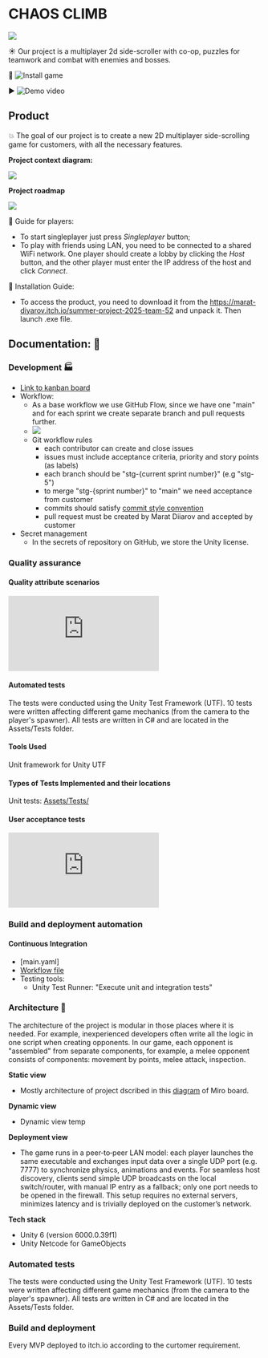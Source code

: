 # CHAOS CLIMB
![](https://github.com/Muratich/side-scroller-2d-team52/blob/master/logo.png)

☀️ Our project is a multiplayer 2d side-scroller with co-op, puzzles for teamwork and combat with enemies and bosses.

📍 ![Install game](https://marat-diyarov.itch.io/summer-project-2025-team-52)

▶️ ![Demo video](https://drive.google.com/file/d/12WhGG4Ikv21sZW23Yg7ozpP4KMjqLsd_/view?usp=sharing)

## Product
💥 The goal of our project is to create a new 2D multiplayer side-scrolling game for customers, with all the necessary features.

**Project context diagram:**

![](https://github.com/Muratich/side-scroller-2d-team52/blob/master/docs/project/productBoard.png)

**Project roadmap**

![](https://github.com/Muratich/side-scroller-2d-team52/blob/master/docs/project/roadmap.png)

📍 Guide for players:
   - To start singleplayer just press _Singleplayer_ button;
   - To play with friends using LAN, you need to be connected to a shared WiFi network. One player should create a lobby by clicking the _Host_ button, and the other player must enter the IP address of the host and click _Connect_.

📍 Installation Guide:
   - To access the product, you need to download it from the https://marat-diyarov.itch.io/summer-project-2025-team-52 and unpack it. Then launch .exe file.

## Documentation: 📗

### Development 🏭
   - [Link to kanban board](https://miro.com/app/board/uXjVIrXDYK0=/)
   - Workflow:
      - As a base workflow we use GitHub Flow, since we have one "main" and for each sprint we create separate branch and pull requests further.
      - ![](https://github.com/Muratich/side-scroller-2d-team52/blob/master/.github/workflows/gitgrapg.png)
      - Git workflow rules
         - each contributor can create and close issues
         - issues must include acceptance criteria, priority and story points (as labels)
         - each branch should be "stg-{current sprint number}" (e.g "stg-5")
         - to merge "stg-{sprint number}" to "main" we need acceptance from customer
         - commits should satisfy [commit style convention](https://gist.github.com/qoomon/5dfcdf8eec66a051ecd85625518cfd13)
         - pull request must be created by Marat Diiarov and accepted by customer
   - Secret management
      - In the secrets of repository on GitHub, we store the Unity license.

   
### Quality assurance
#### Quality attribute scenarios
![Link to the quality attribute scenarios documentation](https://github.com/Muratich/side-scroller-2d-team52/blob/master/docs/quality-assurance/quality-attribute-scenarios.md)

#### Automated tests
The tests were conducted using the Unity Test Framework (UTF). 10 tests were written affecting different game mechanics (from the camera to the player's spawner). All tests are written in C# and are located in the Assets/Tests folder.
#### Tools Used
Unit framework for Unity UTF
#### Types of Tests Implemented and their locations
Unit tests: [Assets/Tests/](Assets/Tests/)
#### User acceptance tests
![link to  user acceptance tests file](https://github.com/Muratich/side-scroller-2d-team52/blob/master/docs/quality-assurance/user-acceptance-tests.md)

### Build and deployment automation
#### Continuous Integration
   -  [main.yaml]
   - [Workflow file](https://github.com/Muratich/side-scroller-2d-team52/blob/master/.github/workflows/main.yaml)
   - Testing tools:
     - Unity Test Runner: "Execute unit and integration tests"

### Architecture 🏢

The architecture of the project is modular in those places where it is needed. For example, inexperienced developers often write all the logic in one script when creating opponents. In our game, each opponent is "assembled" from separate components, for example, a melee opponent consists of components: movement by points, melee attack, inspection.

**Static view**
   - Mostly architecture of project dscribed in this [diagram](https://miro.com/app/board/uXjVIrXDYK0=/?moveToWidget=3458764634450580967&cot=14) of Miro board.

**Dynamic view**
   - Dynamic view temp

**Deployment view**
   - The game runs in a peer‑to‑peer LAN model: each player launches the same executable and exchanges input data over a single UDP port (e.g. 7777) to synchronize physics, animations and events. For seamless host discovery, clients send simple UDP broadcasts on the local switch/router, with manual IP entry as a fallback; only one port needs to be opened in the firewall. This setup requires no external servers, minimizes latency and is trivially deployed on the customer’s network.

**Tech stack**
   - Unity 6 (version 6000.0.39f1)
   - Unity Netcode for GameObjects


### Automated tests

The tests were conducted using the Unity Test Framework (UTF).
10 tests were written affecting different game mechanics (from the camera to the player's spawner).
All tests are written in C# and are located in the Assets/Tests folder.

### Build and deployment

Every MVP deployed to itch.io according to the curtomer requirement.
